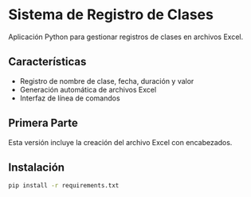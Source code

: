 # Sistema de Registro de Clases

Aplicación Python para gestionar registros de clases en archivos Excel.

## Características
- Registro de nombre de clase, fecha, duración y valor
- Generación automática de archivos Excel
- Interfaz de línea de comandos

## Primera Parte
Esta versión incluye la creación del archivo Excel con encabezados.

## Instalación
```bash
pip install -r requirements.txt